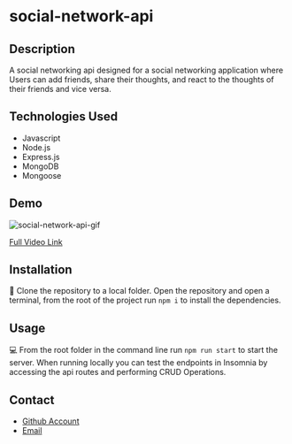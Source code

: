 # social-network-api

## Description
A social networking api designed for a social networking application where Users can add friends, share their thoughts, and react to the thoughts of their friends and vice versa.

## Technologies Used
- Javascript
- Node.js
- Express.js
- MongoDB
- Mongoose

## Demo
![social-network-api-gif](./assets/social-network-api-gif.gif)

[Full Video Link](https://drive.google.com/file/d/18LiBn2m3FtSVAMT-f5-1WvI6zi_kw7Eh/view)
## Installation
💾 Clone the repository to a local folder. Open the repository and open a terminal, from the root of the project run `npm i` to install the dependencies.

## Usage
💻 From the root folder in the command line run `npm run start` to start the server. When running locally you can test the endpoints in Insomnia by accessing the api routes and performing CRUD Operations.

## Contact
- [Github Account](https://github.com/MichaelS32)
- [Email](mailto:michaelschneider3232@gmail.com)